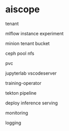 # aiscope

tenant

mlflow instance    experiment

minion tenant      bucket

ceph pool          nfs


pvc

jupyterlab
vscodeserver

training-operator

tekton pipeline

deploy inference serving

monitoring

logging

